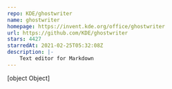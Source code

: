 ```yaml
---
repo: KDE/ghostwriter
name: ghostwriter
homepage: https://invent.kde.org/office/ghostwriter
url: https://github.com/KDE/ghostwriter
stars: 4427
starredAt: 2021-02-25T05:32:08Z
description: |-
    Text editor for Markdown
---
```


[object Object]
